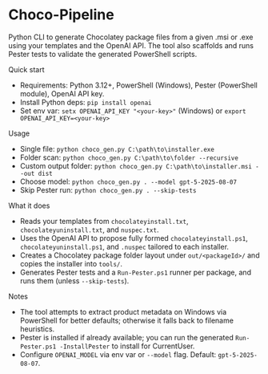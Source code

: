 # Choco-Pipeline

Python CLI to generate Chocolatey package files from a given .msi or .exe using your templates and the OpenAI API. The tool also scaffolds and runs Pester tests to validate the generated PowerShell scripts.

Quick start
- Requirements: Python 3.12+, PowerShell (Windows), Pester (PowerShell module), OpenAI API key.
- Install Python deps: `pip install openai`
- Set env var: `setx OPENAI_API_KEY "<your-key>"` (Windows) or `export OPENAI_API_KEY=<your-key>`

Usage
- Single file: `python choco_gen.py C:\path\to\installer.exe`
- Folder scan: `python choco_gen.py C:\path\to\folder --recursive`
- Custom output folder: `python choco_gen.py C:\path\to\installer.msi --out dist`
- Choose model: `python choco_gen.py . --model gpt-5-2025-08-07`
- Skip Pester run: `python choco_gen.py . --skip-tests`

What it does
- Reads your templates from `chocolateyinstall.txt`, `chocolateyuninstall.txt`, and `nuspec.txt`.
- Uses the OpenAI API to propose fully formed `chocolateyinstall.ps1`, `chocolateyuninstall.ps1`, and `.nuspec` tailored to each installer.
- Creates a Chocolatey package folder layout under `out/<packageId>/` and copies the installer into `tools/`.
- Generates Pester tests and a `Run-Pester.ps1` runner per package, and runs them (unless `--skip-tests`).

Notes
- The tool attempts to extract product metadata on Windows via PowerShell for better defaults; otherwise it falls back to filename heuristics.
- Pester is installed if already available; you can run the generated `Run-Pester.ps1 -InstallPester` to install for CurrentUser.
- Configure `OPENAI_MODEL` via env var or `--model` flag. Default: `gpt-5-2025-08-07`.
